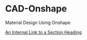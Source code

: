 # CAD-Onshape


Material Design Using Onshape



[An Internal Link to a Section Heading](https://cad.onshape.com/documents/256e7d4ff868b022c98f79be/w/7ef66917363aa4bc817bd768/e/0f3e18b14a006f30aa8660f9)
